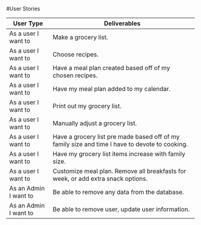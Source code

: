 #User Stories

| User Type  | Deliverables |
|--------|--------|
|As a user I want to | 	Make a grocery list. |
|As a user I want to |	Choose recipes. |
|As a user I want to |	Have a meal plan created based off of my chosen recipes. |
|As a user I want to |	Have my meal plan added to my calendar. |
|As a user I want to | 	Print out my grocery list. |
|As a user I want to |	Manually adjust a grocery list. |
|As a user I want to | 	Have a grocery list pre made based off of my family size and time I have to devote to cooking. |
|As a user I want to | 	Have my grocery list items increase with family size. |
|As a user I want to | 	Customize meal plan. Remove all breakfasts for week, or add extra snack options. |
|As an Admin I want to | Be able to remove any data from the database. |
|As an Admin I want to | Be able to remove user, update user information. |

